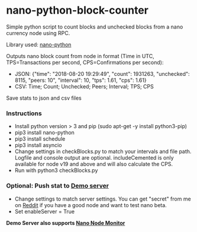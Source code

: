 # nano-python-block-counter
Simple python script to count blocks and unchecked blocks from a nano currency node using RPC.

Library used: [nano-python](https://github.com/dourvaris/nano-python)


Outputs nano block count from node in format (Time in UTC, TPS=Transactions per second, CPS=Confirmations per second):

* JSON: {"time": "2018-08-20 19:29:49", "count": 1931263, "unchecked": 8115, "peers: 10", "interval": 10, "tps": 1.61, "cps": 1.61}
* CSV: Time; Count; Unchecked; Peers; Interval; TPS; CPS

Save stats to json and csv files

### Instructions
* Install python version > 3 and pip (sudo apt-get -y install python3-pip)
* pip3 install nano-python
* pip3 install schedule
* pip3 install asyncio
* Change settings in checkBlocks.py to match your intervals and file path. Logfile and console output are optional. includeCemented is only available for node v19 and above and will also calculate the CPS.
* Run with python3 checkBlocks.py

### Optional: Push stat to [Demo server](https://beta.nanoticker.info)
* Change settings to match server settings. You can get "secret" from me on [Reddit](https://www.reddit.com/user/joohansson/) if you have a good node and want to test nano beta.
* Set enableServer = True

**Demo Server also supports [Nano Node Monitor](https://github.com/NanoTools/nanoNodeMonitor)**
